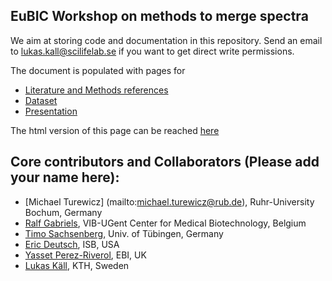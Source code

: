 ## EuBIC Workshop on methods to merge spectra

We aim at storing code and documentation in this repository. Send an email to lukas.kall@scilifelab.se if you want to get direct write permissions.

The document is populated with pages for

- [Literature and Methods references](literature)
- [Dataset](https://github.com/ypriverol/specpride/blob/master/datasets.md)
- [Presentation](https://docs.google.com/presentation/d/1f9gMnzccAfw_EnLuwh-cbEAngYUHMVzfp19Fa_9URrc/edit?usp=sharing)

The html version of this page can be reached [here](https://statisticalbiotechnology.github.io/specpride/)

## Core contributors and Collaborators (Please add your name here):

 - [Michael Turewicz] (mailto:michael.turewicz@rub.de), Ruhr-University Bochum, Germany
 - [Ralf Gabriels](mailto:ralf.gabriels@ugent.be), VIB-UGent Center for Medical Biotechnology, Belgium
 - [Timo Sachsenberg](mailto:sachsenb@informatik.uni-tuebingen.de), Univ. of Tübingen, Germany
 - [Eric Deutsch](mailto:edeutsch@systemsbiology.org), ISB, USA
 - [Yasset Perez-Riverol](mailto:yperez@ebi.ac.uk), EBI, UK
 - [Lukas Käll](mailto:lukas.kall@scilifelab.se), KTH, Sweden

 
